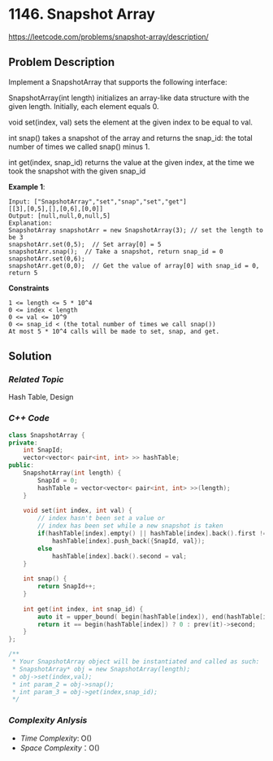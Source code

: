 # 1146. Snapshot Array
https://leetcode.com/problems/snapshot-array/description/

## Problem Description

Implement a SnapshotArray that supports the following interface:

SnapshotArray(int length) initializes an array-like data structure with the given length. Initially, each element equals 0.

void set(index, val) sets the element at the given index to be equal to val.

int snap() takes a snapshot of the array and returns the snap_id: the total number of times we called snap() minus 1.

int get(index, snap_id) returns the value at the given index, at the time we took the snapshot with the given snap_id

**Example 1**:
```
Input: ["SnapshotArray","set","snap","set","get"]
[[3],[0,5],[],[0,6],[0,0]]
Output: [null,null,0,null,5]
Explanation: 
SnapshotArray snapshotArr = new SnapshotArray(3); // set the length to be 3
snapshotArr.set(0,5);  // Set array[0] = 5
snapshotArr.snap();  // Take a snapshot, return snap_id = 0
snapshotArr.set(0,6);
snapshotArr.get(0,0);  // Get the value of array[0] with snap_id = 0, return 5
```

**Constraints**
```
1 <= length <= 5 * 10^4
0 <= index < length
0 <= val <= 10^9
0 <= snap_id < (the total number of times we call snap())
At most 5 * 10^4 calls will be made to set, snap, and get.
```

## Solution

### _Related Topic_
   Hash Table, Design

### _C++ Code_
```cpp
class SnapshotArray {
private:
    int SnapId;
    vector<vector< pair<int, int> >> hashTable;
public:
    SnapshotArray(int length) {
        SnapId = 0;
        hashTable = vector<vector< pair<int, int> >>(length);
    }
    
    void set(int index, int val) {
        // index hasn't been set a value or
        // index has been set while a new snapshot is taken
        if(hashTable[index].empty() || hashTable[index].back().first != SnapId)
            hashTable[index].push_back({SnapId, val});
        else
            hashTable[index].back().second = val;
    }
    
    int snap() {
        return SnapId++;
    }
    
    int get(int index, int snap_id) {
        auto it = upper_bound( begin(hashTable[index]), end(hashTable[index]), pair<int, int>(snap_id, INT_MAX));
        return it == begin(hashTable[index]) ? 0 : prev(it)->second;
    }
};

/**
 * Your SnapshotArray object will be instantiated and called as such:
 * SnapshotArray* obj = new SnapshotArray(length);
 * obj->set(index,val);
 * int param_2 = obj->snap();
 * int param_3 = obj->get(index,snap_id);
 */
```

### _Complexity Anlysis_
- _Time Complexity_: O()
- _Space Complexity_：O()
